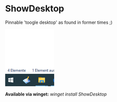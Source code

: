 # ShowDesktop
Pinnable 'toogle desktop' as found in former times ;)

![ShowDesktop screenshot](/Screenshot.png?raw=true "ShowDesktop screenshot")

**Available via winget:** _winget install ShowDesktop_
